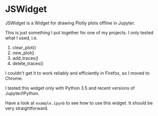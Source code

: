 # JSWidget

JSWidget is a Widget for drawing Plotly plots offline in Jupyter.

This is just something I put together for one of my projects. I only tested what I used, i.e.

1. clear_plot()
2. new_plot()
3. add_traces()
4. delete_traces()

I couldn't get it to work reliably and efficiently in Firefox, so I moved to Chrome.

I tested this widget only with Python 3.5 and recent versions of Jupyter/IPython.

Have a look at `example.ipynb` to see how to use this widget. It should be very straightforward.
